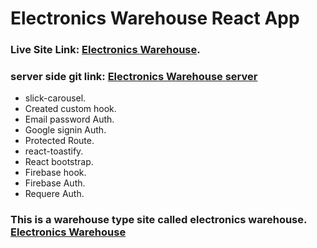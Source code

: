 # Electronics Warehouse React App

### Live Site Link: [Electronics Warehouse](https://electronics-warehouse-d0803.web.app).

### server side git link: [Electronics Warehouse server](https://github.com/ProgrammingHeroWC4/warehouse-management-server-side-bappi511)

- slick-carousel.
- Created custom hook.
- Email password Auth.
- Google signin Auth.
- Protected Route.
- react-toastify.
- React bootstrap.
- Firebase hook.
- Firebase Auth.
- Requere Auth.


### This is a warehouse type site called electronics warehouse. [Electronics Warehouse](https://electronics-warehouse-d0803.web.app) 